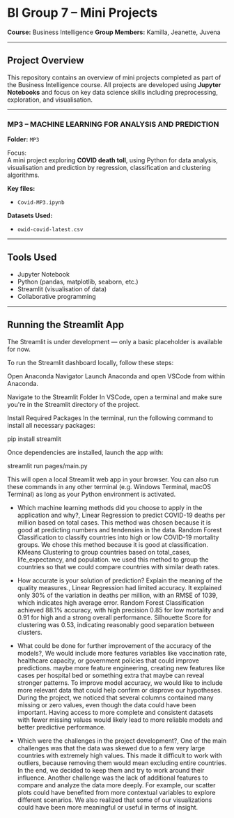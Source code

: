 # BI Group 7 – Mini Projects

**Course:** Business Intelligence 
**Group Members:** Kamilla, Jeanette, Juvena

---

## Project Overview

This repository contains an overview of mini projects completed as part of the Business Intelligence course. All projects are developed using **Jupyter Notebooks** and focus on key data science skills including preprocessing, exploration, and visualisation.

---

### MP3 – MACHINE LEARNING FOR ANALYSIS AND PREDICTION

**Folder:** `MP3`

Focus:  
A mini project exploring **COVID death toll**, using Python for data analysis, visualisation and prediction by regression, classification and clustering algorithms.

**Key files:**
- `Covid-MP3.ipynb`

**Datasets Used:**
- `owid-covid-latest.csv`

---

## Tools Used

- Jupyter Notebook  
- Python (pandas, matplotlib, seaborn, etc.)  
- Streamlit (visualisation of data) 
- Collaborative programming

---

## Running the Streamlit App 

The Streamlit is under development — only a basic placeholder is available for now.

To run the Streamlit dashboard locally, follow these steps:

Open Anaconda Navigator
Launch Anaconda and open VSCode from within Anaconda.

Navigate to the Streamlit Folder
In VSCode, open a terminal and make sure you're in the Streamlit directory of the project.

Install Required Packages
In the terminal, run the following command to install all necessary packages:

pip install streamlit

Once dependencies are installed, launch the app with:

streamlit run pages/main.py

This will open a local Streamlit web app in your browser.
You can also run these commands in any other terminal (e.g. Windows Terminal, macOS Terminal) as long as your Python environment is activated.


- Which machine learning methods did you choose to apply in the application and why?,
Linear Regression to predict COVID-19 deaths per million based on total cases. This method was chosen because it is good at predicting numbers and tendensies in the data.
Random Forest Classification to classify countries into high or low COVID-19 mortality groups. We chose this method because it is good at classification.
KMeans Clustering to group countries based on total_cases, life_expectancy, and population. we used this method to group the countries so that we could compare countries with similar death rates.

- How accurate is your solution of prediction? Explain the meaning of the quality measures.,
Linear Regression had limited accuracy. It explained only 30% of the variation in deaths per million, with an RMSE of 1039, which indicates high average error.
Random Forest Classification achieved 88.1% accuracy, with high precision 0.85 for low mortality and 0.91 for high and a strong overall performance.
Silhouette Score for clustering was 0.53, indicating reasonably good separation between clusters.

- What could be done for further improvement of the accuracy of the models?,
We would include more features variables like vaccination rate, healthcare capacity, or government policies that could improve predictions.
maybe more feature engineering, creating new features like cases per hospital bed or something extra that maybe can reveal stronger patterns.
To improve model accuracy, we would like to include more relevant data that could help confirm or disprove our hypotheses. During the project, we noticed that several columns contained many missing or zero values, even though the data could have been important. Having access to more complete and consistent datasets with fewer missing values would likely lead to more reliable models and better predictive performance.

- Which were the challenges in the project development?,
One of the main challenges was that the data was skewed due to a few very large countries with extremely high values. This made it difficult to work with outliers, because removing them would mean excluding entire countries. In the end, we decided to keep them and try to work around their influence. Another challenge was the lack of additional features to compare and analyze the data more deeply. For example, our scatter plots could have benefited from more contextual variables to explore different scenarios. We also realized that some of our visualizations could have been more meaningful or useful in terms of insight. 
